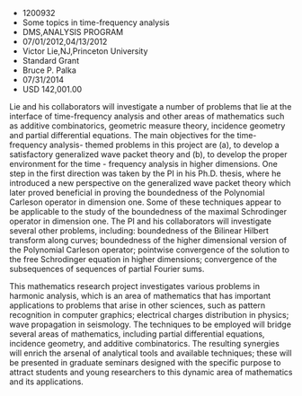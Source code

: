 
* 1200932
* Some topics in time-frequency analysis
* DMS,ANALYSIS PROGRAM
* 07/01/2012,04/13/2012
* Victor Lie,NJ,Princeton University
* Standard Grant
* Bruce P. Palka
* 07/31/2014
* USD 142,001.00

Lie and his collaborators will investigate a number of problems that lie at the
interface of time-frequency analysis and other areas of mathematics such as
additive combinatorics, geometric measure theory, incidence geometry and partial
differential equations. The main objectives for the time-frequency analysis-
themed problems in this project are (a), to develop a satisfactory generalized
wave packet theory and (b), to develop the proper environment for the time -
frequency analysis in higher dimensions. One step in the first direction was
taken by the PI in his Ph.D. thesis, where he introduced a new perspective on
the generalized wave packet theory which later proved beneficial in proving the
boundedness of the Polynomial Carleson operator in dimension one. Some of these
techniques appear to be applicable to the study of the boundedness of the
maximal Schrodinger operator in dimension one. The PI and his collaborators will
investigate several other problems, including: boundedness of the Bilinear
Hilbert transform along curves; boundedness of the higher dimensional version of
the Polynomial Carleson operator; pointwise convergence of the solution to the
free Schrodinger equation in higher dimensions; convergence of the subsequences
of sequences of partial Fourier sums.

This mathematics research project investigates various problems in harmonic
analysis, which is an area of mathematics that has important applications to
problems that arise in other sciences, such as pattern recognition in computer
graphics; electrical charges distribution in physics; wave propagation in
seismology. The techniques to be employed will bridge several areas of
mathematics, including partial differential equations, incidence geometry, and
additive combinatorics. The resulting synergies will enrich the arsenal of
analytical tools and available techniques; these will be presented in graduate
seminars designed with the specific purpose to attract students and young
researchers to this dynamic area of mathematics and its applications.
